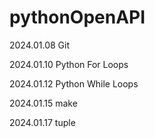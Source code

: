 # pythonOpenAPI

2024.01.08
Git

2024.01.10
Python For Loops

2024.01.12
Python While Loops

2024.01.15
make

2024.01.17 
tuple 
